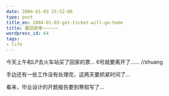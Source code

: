```yaml
---
date: 2004-01-03 15:52:00
type: post
title_en: 2004-01-03-got-ticket-will-go-home
title: 要回家喽~~~~~~
wordpress_id: 64
tags:
- life
---
```


今天上午和LP去火车站买了回家的票... 6号就要离开了...... //shuang  
  
手边还有一些工作没有处理完，这两天要抓紧时间了...  
  
看来，毕业设计的开题报告要到寒假写了...

[](http://www.icbean.com/nickcheng/default.asp?cat=1)
